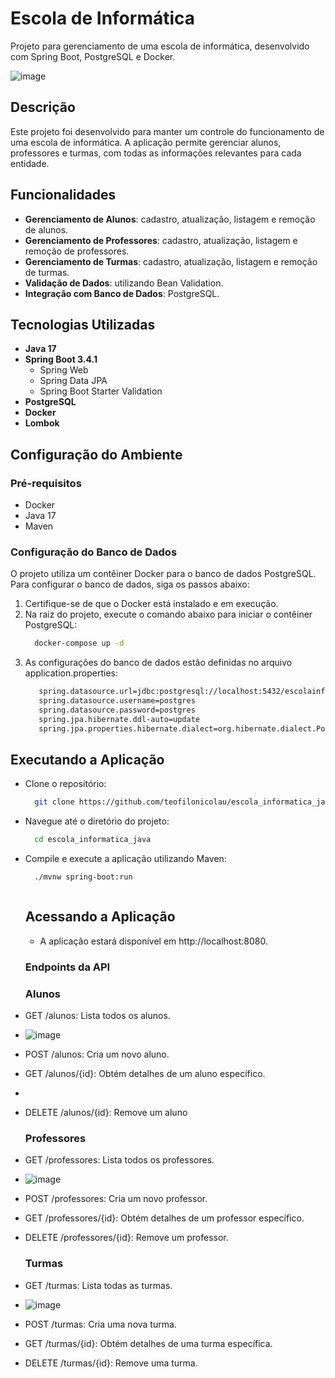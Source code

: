 # Escola de Informática

Projeto para gerenciamento de uma escola de informática, desenvolvido com Spring Boot, PostgreSQL e Docker.

![image](https://github.com/user-attachments/assets/34f4606b-c068-4983-8e41-399dea1d32de)


## Descrição

Este projeto foi desenvolvido para manter um controle do funcionamento de uma escola de informática. A aplicação permite gerenciar alunos, professores e turmas, com todas as informações relevantes para cada entidade.

## Funcionalidades

- **Gerenciamento de Alunos**: cadastro, atualização, listagem e remoção de alunos.
- **Gerenciamento de Professores**: cadastro, atualização, listagem e remoção de professores.
- **Gerenciamento de Turmas**: cadastro, atualização, listagem e remoção de turmas.
- **Validação de Dados**: utilizando Bean Validation.
- **Integração com Banco de Dados**: PostgreSQL.

## Tecnologias Utilizadas

- **Java 17**
- **Spring Boot 3.4.1**
  - Spring Web
  - Spring Data JPA
  - Spring Boot Starter Validation
- **PostgreSQL**
- **Docker**
- **Lombok**

## Configuração do Ambiente

### Pré-requisitos

- Docker
- Java 17
- Maven

### Configuração do Banco de Dados

O projeto utiliza um contêiner Docker para o banco de dados PostgreSQL. Para configurar o banco de dados, siga os passos abaixo:

1. Certifique-se de que o Docker está instalado e em execução.
2. Na raiz do projeto, execute o comando abaixo para iniciar o contêiner PostgreSQL:
   ```bash
     docker-compose up -d
   
   ```
3. As configurações do banco de dados estão definidas no arquivo application.properties:
     ```bash
        spring.datasource.url=jdbc:postgresql://localhost:5432/escolainfo
        spring.datasource.username=postgres
        spring.datasource.password=postgres
        spring.jpa.hibernate.ddl-auto=update
        spring.jpa.properties.hibernate.dialect=org.hibernate.dialect.PostgreSQLDialect
     
   ```

## Executando a Aplicação
   - Clone o repositório:
      ```bash
        git clone https://github.com/teofilonicolau/escola_informatica_java.git
 
     ```

   - Navegue até o diretório do projeto:

      ```bash
        cd escola_informatica_java

 
     ```

   - Compile e execute a aplicação utilizando Maven:

      
      ```bash
        ./mvnw spring-boot:run


 
     ```

     ## Acessando a Aplicação
      - A aplicação estará disponível em http://localhost:8080.  

      ### Endpoints da API
      ### Alunos
   - GET /alunos: Lista todos os alunos.
   - ![image](https://github.com/user-attachments/assets/9d26292d-cd98-4c82-a84a-2da9f8bd9548)

   - POST /alunos: Cria um novo aluno.

   - GET /alunos/{id}: Obtém detalhes de um aluno específico.
   - 


   - DELETE /alunos/{id}: Remove um aluno

     ### Professores
  - GET /professores: Lista todos os professores.
  - ![image](https://github.com/user-attachments/assets/a7b486b0-9faa-49c2-82a6-0034b1492b37)


  - POST /professores: Cria um novo professor.

  - GET /professores/{id}: Obtém detalhes de um professor específico.

   - DELETE /professores/{id}: Remove um professor.

     ### Turmas
  - GET /turmas: Lista todas as turmas.
  - ![image](https://github.com/user-attachments/assets/208075b4-4981-429e-a4e9-3a377212f295)


  - POST /turmas: Cria uma nova turma.

   - GET /turmas/{id}: Obtém detalhes de uma turma específica.

   - DELETE /turmas/{id}: Remove uma turma. 



    
    

